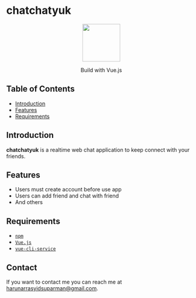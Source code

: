 <h1 align="left">chatchatyuk</h1>
<p align="center">
  <img height="100" src="https://vuejs.org/images/logo.png">
</p>
<p align="center">
  Build with Vue.js
</p>

## Table of Contents

- [Introduction](#introduction)
- [Features](#features)
- [Requirements](#requirements)

## Introduction
<b>chatchatyuk</b> is a realtime web chat application to keep connect with your friends.

## Features
* Users must create account before use app
* Users can add friend and chat with friend
* And others

## Requirements
* [`npm`](https://www.npmjs.com/get-npm)
* [`Vue.js`](https://vuejs.org/)
* [`vue-cli-service`](https://cli.vuejs.org/)

## Contact

If you want to contact me you can reach me at <harunarrasyidsuparman@gmail.com>.
